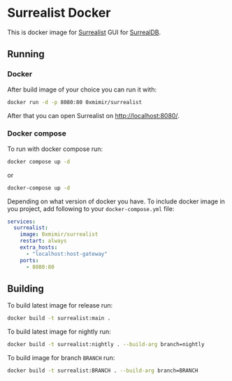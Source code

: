 # Surrealist Docker

This is docker image for [Surrealist](https://github.com/StarlaneStudios/Surrealist) GUI for [SurrealDB](https://github.com/surrealdb/surrealdb).

## Running

### Docker

After build image of your choice you can run it with:
```sh
docker run -d -p 8080:80 0xmimir/surrealist
```

After that you can open Surrealist on [http://localhost:8080/](http://localhost:8080/).


### Docker compose

To run with docker compose run:
```sh
docker compose up -d
```
or 
```sh
docker-compose up -d
```

Depending on what version of docker you have.
To include docker image in you project, add following to your `docker-compose.yml` file:
```yml
services:
  surrealist:
    image: 0xmimir/surrealist
    restart: always
    extra_hosts:
      - "localhost:host-gateway"
    ports:
      - 8080:80
```

## Building

To build latest image for release run:
```sh
docker build -t surrealist:main .
```

To build latest image for nightly run:
```sh
docker build -t surrealist:nightly . --build-arg branch=nightly
```

To build image for branch `BRANCH` run:
```sh
docker build -t surrealist:BRANCH . --build-arg branch=BRANCH
```